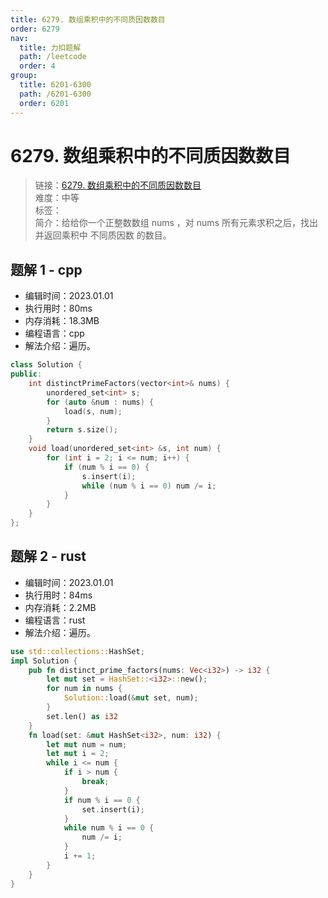 ```yaml
---
title: 6279. 数组乘积中的不同质因数数目
order: 6279
nav:
  title: 力扣题解
  path: /leetcode
  order: 4
group:
  title: 6201-6300
  path: /6201-6300
  order: 6201
---
```


# 6279. 数组乘积中的不同质因数数目

> 链接：[6279. 数组乘积中的不同质因数数目](https://leetcode.cn/problems/distinct-prime-factors-of-product-of-array/)  
> 难度：中等  
> 标签：  
> 简介：给给你一个正整数数组 nums ，对 nums 所有元素求积之后，找出并返回乘积中 不同质因数 的数目。

## 题解 1 - cpp

- 编辑时间：2023.01.01
- 执行用时：80ms
- 内存消耗：18.3MB
- 编程语言：cpp
- 解法介绍：遍历。

```cpp
class Solution {
public:
    int distinctPrimeFactors(vector<int>& nums) {
        unordered_set<int> s;
        for (auto &num : nums) {
            load(s, num);
        }
        return s.size();
    }
    void load(unordered_set<int> &s, int num) {
        for (int i = 2; i <= num; i++) {
            if (num % i == 0) {
                s.insert(i);
                while (num % i == 0) num /= i;
            }
        }
    }
};
```

## 题解 2 - rust

- 编辑时间：2023.01.01
- 执行用时：84ms
- 内存消耗：2.2MB
- 编程语言：rust
- 解法介绍：遍历。

```rust
use std::collections::HashSet;
impl Solution {
    pub fn distinct_prime_factors(nums: Vec<i32>) -> i32 {
        let mut set = HashSet::<i32>::new();
        for num in nums {
            Solution::load(&mut set, num);
        }
        set.len() as i32
    }
    fn load(set: &mut HashSet<i32>, num: i32) {
        let mut num = num;
        let mut i = 2;
        while i <= num {
            if i > num {
                break;
            }
            if num % i == 0 {
                set.insert(i);
            }
            while num % i == 0 {
                num /= i;
            }
            i += 1;
        }
    }
}
```
